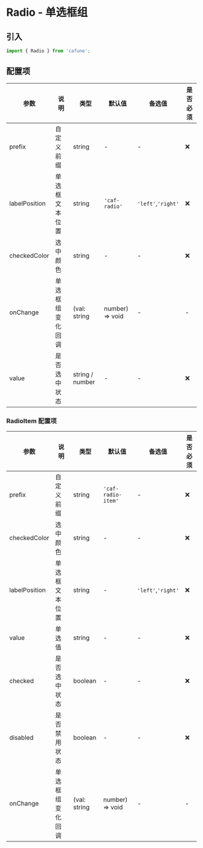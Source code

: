 # Radio - 单选框组

## 引入
```jsx
import { Radio } from 'cafune';
```

## 配置项
| 参数 | 说明 | 类型 | 默认值 |备选值 | 是否必须 |
| --- | --- | --- | --- | --- | --- |
| prefix | 自定义前缀 | string | - | - | ❌ |
| labelPosition | 单选框文本位置 | string | `'caf-radio'` | `'left'`,`'right'` | ❌ |
| checkedColor | 选中颜色 | string | - | - | ❌ |
| onChange | 单选框组变化回调 | (val: string | number) => void | - | - | ❌ |
| value | 是否选中状态 | string / number | - | - | ❌ |

### RadioItem 配置项
| 参数 | 说明 | 类型 | 默认值 |备选值 | 是否必须 |
| --- | --- | --- | --- | --- | --- |
| prefix | 自定义前缀 | string | `'caf-radio-item'` | - | ❌ |
| checkedColor | 选中颜色 | string | - | - | ❌ |
| labelPosition | 单选框文本位置 | string | - | `'left'`,`'right'` | ❌ |
| value | 单选值 | string | - | - | ❌ |
| checked | 是否选中状态 | boolean | - | - | ❌ |
| disabled | 是否禁用状态 | boolean | - | - | ❌ |
| onChange | 单选框组变化回调 | (val: string | number) => void | - | - | ❌ |
